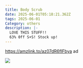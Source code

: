 ```yaml
---
title: Body Scrub
date: 2025-06-01T05:18:21.362Z
tags: 2025-06-01
Category: others
description: |-
  LOVE THIS STUFF!! 
  63% 0ff S+S! Stock up!
---
```

https://amzlink.to/az07dR6fIFbya  ad 

![](https://m.media-amazon.com/images/I/91AKdYNd6nL._SL1500_.jpg)

<!--EndFragment-->